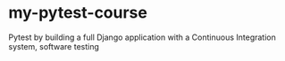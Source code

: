 # my-pytest-course
Pytest by building a full Django application with a Continuous Integration system, software testing
